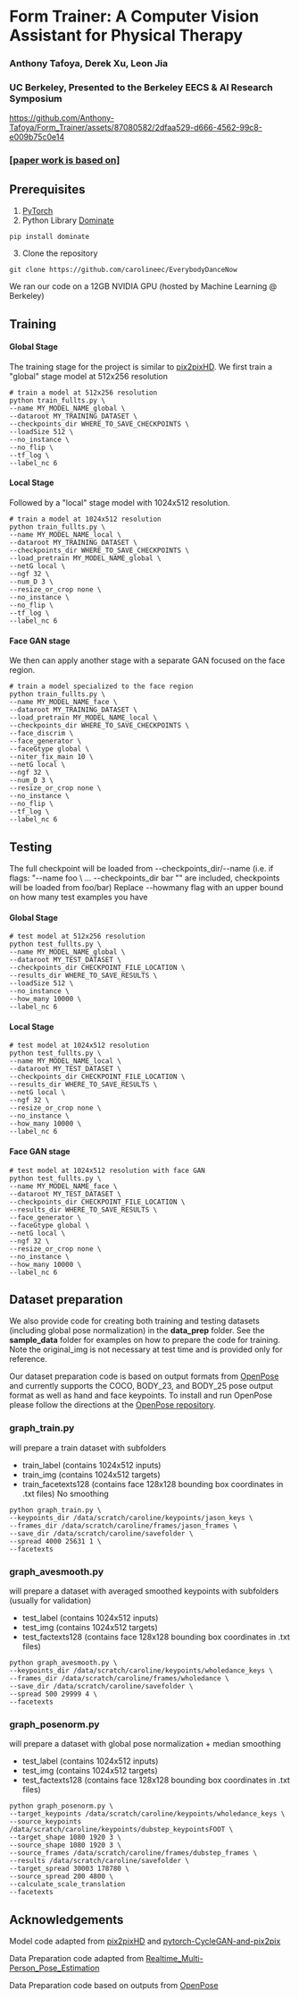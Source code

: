 # Form Trainer: A Computer Vision Assistant for Physical Therapy   
### Anthony Tafoya, Derek Xu, Leon Jia
### UC Berkeley, Presented to the Berkeley EECS & AI Research Symposium 

https://github.com/Anthony-Tafoya/Form_Trainer/assets/87080582/2dfaa529-d666-4562-99c8-e009b75c0e14

### [[paper work is based on]](https://arxiv.org/pdf/1808.07371.pdf) 

## Prerequisites 
1. [PyTorch](https://pytorch.org/)
2. Python Library [Dominate](https://github.com/Knio/dominate)
```
pip install dominate
```
3. Clone the repository
```
git clone https://github.com/carolineec/EverybodyDanceNow
```

We ran our code on a 12GB NVIDIA GPU (hosted by Machine Learning @ Berkeley)

## Training

#### Global Stage
The training stage for the project is similar to [pix2pixHD](https://github.com/NVIDIA/pix2pixHD). We first train a "global" stage model at 512x256 resolution
```
# train a model at 512x256 resolution
python train_fullts.py \
--name MY_MODEL_NAME_global \
--dataroot MY_TRAINING_DATASET \
--checkpoints_dir WHERE_TO_SAVE_CHECKPOINTS \
--loadSize 512 \
--no_instance \
--no_flip \
--tf_log \
--label_nc 6
```

#### Local Stage
Followed by a "local" stage model with 1024x512 resolution.
```
# train a model at 1024x512 resolution
python train_fullts.py \
--name MY_MODEL_NAME_local \
--dataroot MY_TRAINING_DATASET \
--checkpoints_dir WHERE_TO_SAVE_CHECKPOINTS \
--load_pretrain MY_MODEL_NAME_global \
--netG local \
--ngf 32 \
--num_D 3 \
--resize_or_crop none \
--no_instance \
--no_flip \
--tf_log \
--label_nc 6
```

#### Face GAN stage
We then can apply another stage with a separate GAN focused on the face region.
```
# train a model specialized to the face region
python train_fullts.py \
--name MY_MODEL_NAME_face \
--dataroot MY_TRAINING_DATASET \
--load_pretrain MY_MODEL_NAME_local \
--checkpoints_dir WHERE_TO_SAVE_CHECKPOINTS \
--face_discrim \
--face_generator \
--faceGtype global \
--niter_fix_main 10 \
--netG local \
--ngf 32 \
--num_D 3 \
--resize_or_crop none \
--no_instance \
--no_flip \
--tf_log \
--label_nc 6
```

## Testing

The full checkpoint will be loaded from --checkpoints_dir/--name (i.e. if flags: "--name foo \ ... --checkpoints_dir bar \"" are included, checkpoints will be loaded from foo/bar)
Replace --howmany flag with an upper bound on how many test examples you have

#### Global Stage
```
# test model at 512x256 resolution
python test_fullts.py \
--name MY_MODEL_NAME_global \
--dataroot MY_TEST_DATASET \
--checkpoints_dir CHECKPOINT_FILE_LOCATION \
--results_dir WHERE_TO_SAVE_RESULTS \
--loadSize 512 \
--no_instance \
--how_many 10000 \
--label_nc 6
```

#### Local Stage
```
# test model at 1024x512 resolution
python test_fullts.py \
--name MY_MODEL_NAME_local \
--dataroot MY_TEST_DATASET \
--checkpoints_dir CHECKPOINT_FILE_LOCATION \
--results_dir WHERE_TO_SAVE_RESULTS \
--netG local \
--ngf 32 \
--resize_or_crop none \
--no_instance \
--how_many 10000 \
--label_nc 6
```

#### Face GAN stage
```
# test model at 1024x512 resolution with face GAN
python test_fullts.py \
--name MY_MODEL_NAME_face \
--dataroot MY_TEST_DATASET \
--checkpoints_dir CHECKPOINT_FILE_LOCATION \
--results_dir WHERE_TO_SAVE_RESULTS \
--face_generator \
--faceGtype global \
--netG local \
--ngf 32 \
--resize_or_crop none \
--no_instance \
--how_many 10000 \
--label_nc 6
```

## Dataset preparation
We also provide code for creating both training and testing datasets (including global pose normalization) in the **data_prep** folder. See the **sample_data** folder for examples on how to prepare the code for training. Note the original_img is not necessary at test time and is provided only for reference.

Our dataset preparation code is based on output formats from [OpenPose](https://github.com/CMU-Perceptual-Computing-Lab/openpose) and currently supports the COCO, BODY_23, and BODY_25 pose output format as well as hand and face keypoints. To install and run OpenPose please follow the directions at the [OpenPose repository](https://github.com/CMU-Perceptual-Computing-Lab/openpose).

### graph_train.py
will prepare a train dataset with subfolders
- train_label (contains 1024x512 inputs)
- train_img (contains 1024x512 targets)
- train_facetexts128 (contains face 128x128 bounding box coordinates in .txt files)
No smoothing
```
python graph_train.py \
--keypoints_dir /data/scratch/caroline/keypoints/jason_keys \
--frames_dir /data/scratch/caroline/frames/jason_frames \
--save_dir /data/scratch/caroline/savefolder \
--spread 4000 25631 1 \
--facetexts
```

### graph_avesmooth.py
will prepare a dataset with averaged smoothed keypoints with subfolders (usually for validation)
- test_label (contains 1024x512 inputs)
- test_img (contains 1024x512 targets)
- test_factexts128 (contains face 128x128 bounding box coordinates in .txt files)
```
python graph_avesmooth.py \
--keypoints_dir /data/scratch/caroline/keypoints/wholedance_keys \
--frames_dir /data/scratch/caroline/frames/wholedance \
--save_dir /data/scratch/caroline/savefolder \
--spread 500 29999 4 \
--facetexts
```

### graph_posenorm.py
will prepare a dataset with global pose normalization + median smoothing
- test_label (contains 1024x512 inputs)
- test_img (contains 1024x512 targets)
- test_factexts128 (contains face 128x128 bounding box coordinates in .txt files)
```
python graph_posenorm.py \
--target_keypoints /data/scratch/caroline/keypoints/wholedance_keys \
--source_keypoints /data/scratch/caroline/keypoints/dubstep_keypointsFOOT \
--target_shape 1080 1920 3 \
--source_shape 1080 1920 3 \
--source_frames /data/scratch/caroline/frames/dubstep_frames \
--results /data/scratch/caroline/savefolder \
--target_spread 30003 178780 \
--source_spread 200 4800 \
--calculate_scale_translation
--facetexts
```

## Acknowledgements

Model code adapted from [pix2pixHD](https://github.com/NVIDIA/pix2pixHD) and [pytorch-CycleGAN-and-pix2pix](https://github.com/junyanz/pytorch-CycleGAN-and-pix2pix)

Data Preparation code adapted from [Realtime_Multi-Person_Pose_Estimation](https://github.com/ZheC/Realtime_Multi-Person_Pose_Estimation)

Data Preparation code based on outputs from [OpenPose](https://github.com/CMU-Perceptual-Computing-Lab/openpose)
